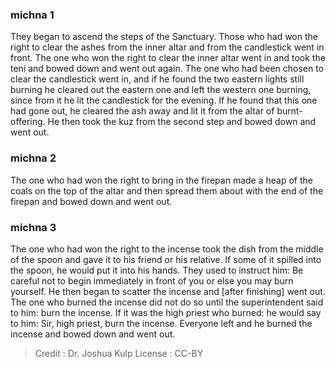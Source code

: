 
### michna 1
They began to ascend the steps of the Sanctuary. Those who had won the right to clear the ashes from the inner altar and from the candlestick went in front. The one who won the right to clear the inner altar went in and took the teni and bowed down and went out again. The one who had been chosen to clear the candlestick went in, and if he found the two eastern lights still burning he cleared out the eastern one and left the western one burning, since from it he lit the candlestick for the evening. If he found that this one had gone out, he cleared the ash away and lit it from the altar of burnt-offering. He then took the kuz from the second step and bowed down and went out.

### michna 2
The one who had won the right to bring in the firepan made a heap of the coals on the top of the altar and then spread them about with the end of the firepan and bowed down and went out.

### michna 3
The one who had won the right to the incense took the dish from the middle of the spoon and gave it to his friend or his relative. If some of it spilled into the spoon, he would put it into his hands. They used to instruct him: Be careful not to begin immediately in front of you or else you may burn yourself. He then began to scatter the incense and [after finishing] went out. The one who burned the incense did not do so until the superintendent said to him: burn the incense. If it was the high priest who burned: he would say to him: Sir, high priest, burn the incense. Everyone left and he burned the incense and bowed down and went out.

>Credit : Dr. Joshua Kulp
>License : CC-BY